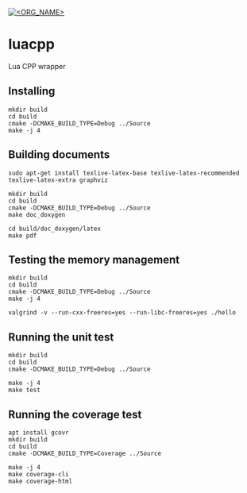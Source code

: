 [![<ORG_NAME>](https://circleci.com/gh/jordanvrtanoski/luacpp.svg?style=svg)](https://circleci.com/gh/jordanvrtanoski/luacpp)
# luacpp
Lua CPP wrapper


## Installing

```
mkdir build
cd build
cmake -DCMAKE_BUILD_TYPE=Debug ../Source
make -j 4
```

## Building documents

```
sudo apt-get install texlive-latex-base texlive-latex-recommended texlive-latex-extra graphviz

mkdir build
cd build
cmake -DCMAKE_BUILD_TYPE=Debug ../Source
make doc_doxygen

cd build/doc_doxygen/latex
make pdf
```

## Testing the memory management

```
mkdir build
cd build
cmake -DCMAKE_BUILD_TYPE=Debug ../Source
make -j 4

valgrind -v --run-cxx-freeres=yes --run-libc-freeres=yes ./hello
```

## Running the unit test

```
mkdir build
cd build
cmake -DCMAKE_BUILD_TYPE=Debug ../Source

make -j 4
make test 
```

## Running the coverage test

```
apt install gcovr
mkdir build
cd build
cmake -DCMAKE_BUILD_TYPE=Coverage ../Source

make -j 4
make coverage-cli
make coverage-html
```
